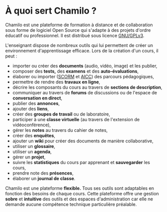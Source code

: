 # À quoi sert Chamilo ?

Chamilo est une plateforme de formation à distance et de collaboration sous forme de logiciel Open Source qui s'adapte à des projets d'ordre éducatif ou professionnel. Il est distribué sous licence [GNU/](http://fr.wikipedia.org/wiki/Licence_publique_générale_GNU)[GPL](http://fr.wikipedia.org/wiki/Licence_publique_générale_GNU)[v3](http://fr.wikipedia.org/wiki/Licence_publique_générale_GNU).

L'enseignant dispose de nombreux outils qui lui permettent de créer un environnement d'apprentissage efficace. Lors de la création d'un cours, il peut :

* importer ou créer des **documents** \(audio, vidéo, image\) et les publier,
* composer des **tests,** des **examens** et des **auto-évaluations**,
* élaborer ou importer \([SCORM](http://fr.wikipedia.org/wiki/Sharable_Content_Object_Reference_Model) et [AICC](http://fr.wikipedia.org/wiki/Aviation_Industry_CBT_Committee)\) des parcours pédagogiques,
* permettre de rendre des **travaux en ligne**,
* décrire les composants du cours au travers de **sections de description**,
* communiquer au travers de **forums** de discussions ou de l'espace de **conversation en direct**,
* publier des **annonces**,
* ajouter des **liens**,
* créer des **groupes de travail** ou de laboratoire,
* participer à une **classe virtuelle** \(au travers de l'extension de vidéoconférence\),
* gérer les **notes** au travers du cahier de notes,
* créer des **enquêtes**,
* ajouter un **wiki** pour créer des documents de manière collaborative,
* utiliser un **glossaire**,
* utiliser un **agenda**,
* gérer un **projet**,
* suivre les **statistiques** du cours par apprenant et **sauvegarder** les cours,
* prendre note des **présences**,
* élaborer un **journal de classe**.

Chamilo est une plateforme **flexible.** Tous ses outils sont adaptables en fonction des besoins de chaque cours. Cette plateforme offre une gestion **sobre** et **intuitive** des outils et des espaces d'administration car elle ne demande aucune compétence technique particulière préalable.


